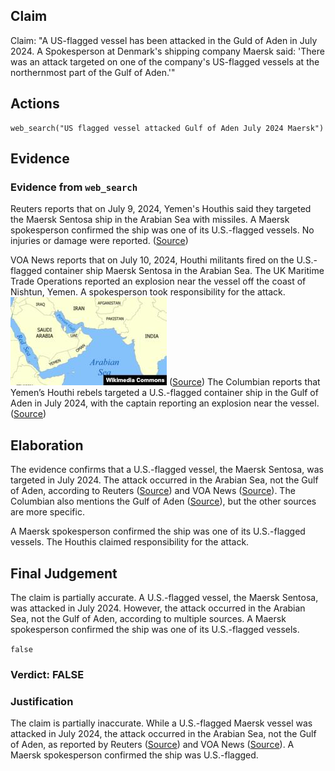 ## Claim
Claim: "A US-flagged vessel has been attacked in the Guld of Aden in July 2024. A Spokesperson at Denmark's shipping company Maersk said: 'There was an attack targeted on one of the company's US-flagged vessels at the northernmost part of the Gulf of Aden.'"

## Actions
```
web_search("US flagged vessel attacked Gulf of Aden July 2024 Maersk")
```

## Evidence
### Evidence from `web_search`
Reuters reports that on July 9, 2024, Yemen's Houthis said they targeted the Maersk Sentosa ship in the Arabian Sea with missiles. A Maersk spokesperson confirmed the ship was one of its U.S.-flagged vessels. No injuries or damage were reported. ([Source](https://www.reuters.com/world/middle-east/vessel-reports-nearby-explosion-east-yemens-nishtun-ukmto-says-2024-07-09/))

VOA News reports that on July 10, 2024, Houthi militants fired on the U.S.-flagged container ship Maersk Sentosa in the Arabian Sea. The UK Maritime Trade Operations reported an explosion near the vessel off the coast of Nishtun, Yemen. A spokesperson took responsibility for the attack. ![image 3690](media/2025-08-23_00-33-1755909213-608097.jpg) ([Source](https://www.voanews.com/a/houthis-fire-on-u-s--flagged-container-ship-sailing-through-arabian-sea/7692113.html)) The Columbian reports that Yemen’s Houthi rebels targeted a U.S.-flagged container ship in the Gulf of Aden in July 2024, with the captain reporting an explosion near the vessel. ([Source](https://www.columbian.com/news/2024/jul/10/yemens-houthi-rebels-target-a-us-flagged-container-ship-in-the-gulf-of-aden/))


## Elaboration
The evidence confirms that a U.S.-flagged vessel, the Maersk Sentosa, was targeted in July 2024. The attack occurred in the Arabian Sea, not the Gulf of Aden, according to Reuters ([Source](https://www.reuters.com/world/middle-east/vessel-reports-nearby-explosion-east-yemens-nishtun-ukmto-says-2024-07-09/)) and VOA News ([Source](https://www.voanews.com/a/houthis-fire-on-u-s--flagged-container-ship-sailing-through-arabian-sea/7692113.html)). The Columbian also mentions the Gulf of Aden ([Source](https://www.columbian.com/news/2024/jul/10/yemens-houthi-rebels-target-a-us-flagged-container-ship-in-the-gulf-of-aden/)), but the other sources are more specific.

A Maersk spokesperson confirmed the ship was one of its U.S.-flagged vessels. The Houthis claimed responsibility for the attack.


## Final Judgement
The claim is partially accurate. A U.S.-flagged vessel, the Maersk Sentosa, was attacked in July 2024. However, the attack occurred in the Arabian Sea, not the Gulf of Aden, according to multiple sources. A Maersk spokesperson confirmed the ship was one of its U.S.-flagged vessels.

`false`


### Verdict: FALSE

### Justification
The claim is partially inaccurate. While a U.S.-flagged Maersk vessel was attacked in July 2024, the attack occurred in the Arabian Sea, not the Gulf of Aden, as reported by Reuters ([Source](https://www.reuters.com/world/middle-east/vessel-reports-nearby-explosion-east-yemens-nishtun-ukmto-says-2024-07-09/)) and VOA News ([Source](https://www.voanews.com/a/houthis-fire-on-u-s--flagged-container-ship-sailing-through-arabian-sea/7692113.html)). A Maersk spokesperson confirmed the ship was U.S.-flagged.
